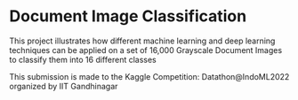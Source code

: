  <h1> Document Image Classification </h1>
<p>This project illustrates how different machine learning and deep learning techniques can be applied on a set of 16,000 Grayscale Document Images to classify them into 16 different classes</p>
<p>This submission is made to the Kaggle Competition: Datathon@IndoML2022 organized by IIT Gandhinagar</p>
